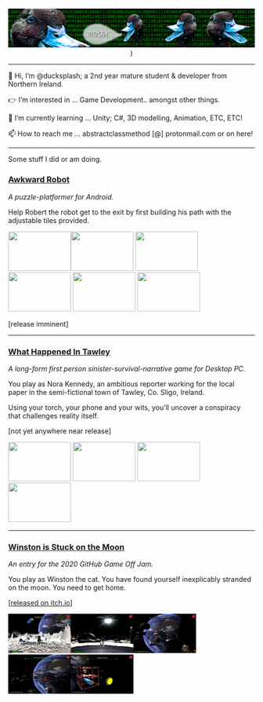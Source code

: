 
<p align="center">
<img src="https://github.com/ducksplash/ducksplash/blob/main/images/ducksplashsmallheader.png" alt="duckSPLASH NI"/>)
</p>
<hr/>
👋 Hi, I’m @ducksplash; a 2nd year mature student & developer from Northern Ireland.

👉 I’m interested in ... Game Development.. amongst other things.

🌱 I’m currently learning ... Unity; C#, 3D modelling, Animation, ETC, ETC!

📫 How to reach me ... abstractclassmethod [@] protonmail.com or on here!

<hr/>
Some stuff I did or am doing.

<h3><a href="https://github.com/ducksplash/AwkwardRobot">Awkward Robot</a></h3>
<i>A puzzle-platformer for Android.</i>


Help Robert the robot get to the exit by first building his path with the adjustable tiles provided.

<img src="https://user-images.githubusercontent.com/11778864/123560392-ba453d00-d799-11eb-81c3-0c5563e28ddd.png" width="128" height="80"><img src="https://user-images.githubusercontent.com/11778864/123560394-bca79700-d799-11eb-8215-3e5465b889e0.png" width="128" height="80"> <img src="https://user-images.githubusercontent.com/11778864/123560395-c03b1e00-d799-11eb-89e2-8d90730abdcf.png" width="128" height="80"> <img src="https://user-images.githubusercontent.com/11778864/123560398-c3cea500-d799-11eb-9493-bc1b6a394aa8.png" width="128" height="80"> <img src="https://user-images.githubusercontent.com/11778864/123560399-c7622c00-d799-11eb-8110-db1c4ab47367.png" width="128" height="80"> <img src="https://user-images.githubusercontent.com/11778864/123560403-c9c48600-d799-11eb-84a2-11b6d8fd1c5f.png" width="128" height="80">

[release imminent]

<hr/>
<h3><a href="https://github.com/ducksplash/WHIT">What Happened In Tawley</a></h3>
<i>A long-form first person sinister-survival-narrative game for Desktop PC.</i>


You play as Nora Kennedy, an ambitious reporter working for the local paper in the semi-fictional town of Tawley, Co. Sligo, Ireland.

Using your torch, your phone and your wits, you'll uncover a conspiracy that challenges reality itself.

[not yet anywhere near release]


<img src="https://media.githubusercontent.com/media/ducksplash/WHIT/master/screenshots/3.jpg" width="128" height="80"> <img src="https://media.githubusercontent.com/media/ducksplash/WHIT/master/screenshots/1.jpg" width="128" height="80"> <img src="https://media.githubusercontent.com/media/ducksplash/WHIT/master/screenshots/2.jpg" width="128" height="80"> <img src="https://media.githubusercontent.com/media/ducksplash/WHIT/master/screenshots/4.jpg" width="128" height="80">


<hr/>
<h3><a href="https://github.com/ducksplash/moonshot">Winston is Stuck on the Moon</a></h3>
<i>An entry for the 2020 GitHub Game Off Jam.</i>


You play as Winston the cat. You have found yourself inexplicably stranded on the moon.
You need to get home.

[<a href="https://ducksplash.itch.io/winston-is-stuck-on-the-moon">released on itch.io</a>]


<img src="https://github.com/ducksplash/moonshot/blob/master/screenshots/1.jpg" width="128" height="80"><img src="https://github.com/ducksplash/moonshot/blob/master/screenshots/2.jpg" width="128" height="80"><img src="https://github.com/ducksplash/moonshot/blob/master/screenshots/3.jpg" width="128" height="80"><img src="https://github.com/ducksplash/moonshot/blob/master/screenshots/4.jpg" width="128" height="80"><img src="https://github.com/ducksplash/moonshot/blob/master/screenshots/5.jpg" width="128" height="80">





<!---
ducksplash/ducksplash is a ✨ special ✨ repository because its `README.md` (this file) appears on your GitHub profile.
You can click the Preview link to take a look at your changes.
--->
